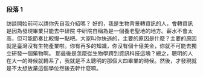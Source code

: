 ### 段落 1

訪談開始前可以請你先自我介紹嗎？
好的，我是生物背景轉資訊的人，會轉資訊是因為發現畢業只能去中研院
中研院自稱為是一個養老聖地的地方。薪水不會太高，但可能節奏比較慢一點吧。大家叫你快逃的，主要的原因是什麼？主要的原因就是臺灣沒有生物產業啦。你有再多的知識，你沒有個十億美金，你就不可能去獨立研發一個藥物啊。
那最後是怎麼從生物學跨到資訊科技這塊？總之，聰明的人在大一的時候就轉系了，我就是不太聰明的那個大四畢業的時候。然後，才發現就是不太想放棄這個學位然後去幹什麼嘛。